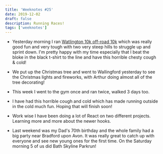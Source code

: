 ```yaml
---
title: 'Weeknotes #25'
date: 2019-12-02
draft: false
description: Running Races!
tags: ['weeknotes']
---
```


- Yesterday morning I ran [Watlington 10k off-road 10k](https://www.strava.com/activities/2903761828) which was really good fun and very tough with two very steep hills to struggle up and sprint down. I'm pretty happy with my time especially that I beat the bloke in the black t-shirt to the line and have this horrible chesty cough &amp; cold!

- We put up the Christmas tree and went to Wallingford yesterday to see the Christmas lights and fireworks,  with Arthur doing almost all of the tree decorating!

- This week I went to the gym once and ran twice, walked 3 days too.

- I have had this horrible cough and cold which has made running outside in the cold much fun. Hoping that will finish soon!

- Work wise I have been doing a lot of React on two different projects. Learning more and more about the newer hooks.

- Last weekend was my Dad's 70th birthday and the whole family had a big party near Bradford upon Avon. It was really great to catch up with everyone and see new young ones for the first time. On the Saturday morning 5 of us did Bath Skyline Parkrun!




